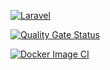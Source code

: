 [![Laravel](https://github.com/AndrewLCR/ucreativa/actions/workflows/laravel.yml/badge.svg)](https://github.com/AndrewLCR/ucreativa/actions/workflows/laravel.yml)

[![Quality Gate Status](https://sonarcloud.io/api/project_badges/measure?project=AndrewLCR_ucreativa&metric=alert_status)](https://sonarcloud.io/dashboard?id=AndrewLCR_ucreativa)

[![Docker Image CI](https://github.com/AndrewLCR/ucreativa/actions/workflows/laravel.yml/badge.svg?branch=main)](https://github.com/AndrewLCR/ucreativa/actions/workflows/laravel.yml)